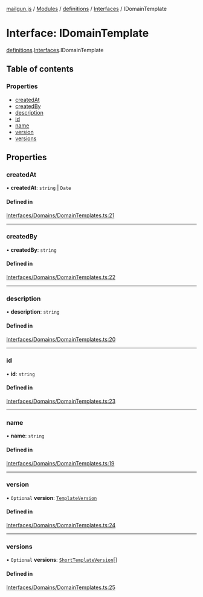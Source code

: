 [mailgun.js](../README.md) / [Modules](../modules.md) / [definitions](../modules/definitions.md) / [Interfaces](../modules/definitions.Interfaces.md) / IDomainTemplate

# Interface: IDomainTemplate

[definitions](../modules/definitions.md).[Interfaces](../modules/definitions.Interfaces.md).IDomainTemplate

## Table of contents

### Properties

- [createdAt](definitions.Interfaces.IDomainTemplate.md#createdat)
- [createdBy](definitions.Interfaces.IDomainTemplate.md#createdby)
- [description](definitions.Interfaces.IDomainTemplate.md#description)
- [id](definitions.Interfaces.IDomainTemplate.md#id)
- [name](definitions.Interfaces.IDomainTemplate.md#name)
- [version](definitions.Interfaces.IDomainTemplate.md#version)
- [versions](definitions.Interfaces.IDomainTemplate.md#versions)

## Properties

### createdAt

• **createdAt**: `string` \| `Date`

#### Defined in

[Interfaces/Domains/DomainTemplates.ts:21](https://github.com/mailgun/mailgun.js/blob/703cf80/lib/Interfaces/Domains/DomainTemplates.ts#L21)

___

### createdBy

• **createdBy**: `string`

#### Defined in

[Interfaces/Domains/DomainTemplates.ts:22](https://github.com/mailgun/mailgun.js/blob/703cf80/lib/Interfaces/Domains/DomainTemplates.ts#L22)

___

### description

• **description**: `string`

#### Defined in

[Interfaces/Domains/DomainTemplates.ts:20](https://github.com/mailgun/mailgun.js/blob/703cf80/lib/Interfaces/Domains/DomainTemplates.ts#L20)

___

### id

• **id**: `string`

#### Defined in

[Interfaces/Domains/DomainTemplates.ts:23](https://github.com/mailgun/mailgun.js/blob/703cf80/lib/Interfaces/Domains/DomainTemplates.ts#L23)

___

### name

• **name**: `string`

#### Defined in

[Interfaces/Domains/DomainTemplates.ts:19](https://github.com/mailgun/mailgun.js/blob/703cf80/lib/Interfaces/Domains/DomainTemplates.ts#L19)

___

### version

• `Optional` **version**: [`TemplateVersion`](../modules/definitions.md#templateversion)

#### Defined in

[Interfaces/Domains/DomainTemplates.ts:24](https://github.com/mailgun/mailgun.js/blob/703cf80/lib/Interfaces/Domains/DomainTemplates.ts#L24)

___

### versions

• `Optional` **versions**: [`ShortTemplateVersion`](../modules/definitions.md#shorttemplateversion)[]

#### Defined in

[Interfaces/Domains/DomainTemplates.ts:25](https://github.com/mailgun/mailgun.js/blob/703cf80/lib/Interfaces/Domains/DomainTemplates.ts#L25)
